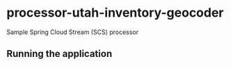 # processor-utah-inventory-geocoder

Sample Spring Cloud Stream (SCS) processor 

## Running the application

